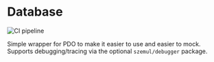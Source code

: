 # Database

![CI pipeline](https://github.com/szemul/database/actions/workflows/php.yml/badge.svg)

Simple wrapper for PDO to make it easier to use and easier to mock. Supports debugging/tracing via the optional `szemul/debugger` package. 
